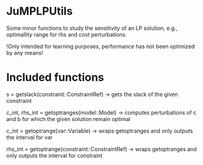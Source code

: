 # JuMPLPUtils
Some minor functions to study the sensitivity of an LP solution, e.g., optimallity range for rhs and cost perturbations.

!Only intended for learning purposes, performance has not been optimized by any means!

# Included functions
s = getslack(constraint::ConstraintRef) -> gets the slack of the given constraint

c_int, rhs_int = getoptranges(model::Model) -> computes perturbations of c and b for which the given solution remain optimal

c_int  = getoptrange(var::Variable) -> wraps getoptranges and only outputs the interval for var

rhs_int = getoptrange(constraint::ConstraintRef) -> wraps getoptranges and only outputs the interval for constraint

